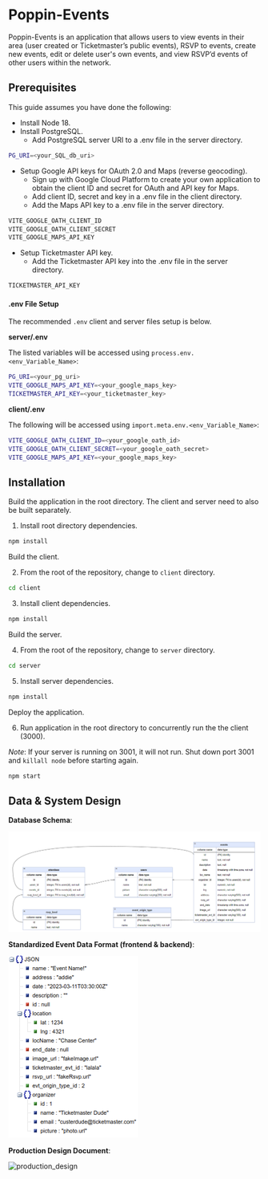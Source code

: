 # Poppin-Events
Poppin-Events is an application that allows users to view events in their area (user created or Ticketmaster’s public events), RSVP to events, create new events, edit or delete user's own events, and view RSVP’d events of other users within the network.

## Prerequisites
This guide assumes you have done the following:
* Install Node 18.
* Install PostgreSQL.
  * Add PostgreSQL server URI to a .env file in the server directory.
```sh
PG_URI=<your_SQL_db_uri>
```
* Setup Google API keys for OAuth 2.0 and Maps (reverse geocoding).
  * Sign up with Google Cloud Platform to create your own application to obtain the client ID and secret for OAuth and API key for Maps.
  * Add client ID, secret and key in a .env file in the client directory.
   * Add the Maps API key to a .env file in the server directory.
```sh 
VITE_GOOGLE_OATH_CLIENT_ID
VITE_GOOGLE_OATH_CLIENT_SECRET
VITE_GOOGLE_MAPS_API_KEY
```
  

* Setup Ticketmaster API key.
  * Add the Ticketmaster API key into the .env file in the server directory.
```sh
TICKETMASTER_API_KEY
```

#### .env File Setup

The recommended `.env` client and server files setup is below. 

**server/.env**

The listed variables will be accessed using `process.env.<env_Variable_Name>`:
```sh
PG_URI=<your_pg_uri>
VITE_GOOGLE_MAPS_API_KEY=<your_google_maps_key>
TICKETMASTER_API_KEY=<your_ticketmaster_key>
```

**client/.env**

The following will be accessed using `import.meta.env.<env_Variable_Name>`:
```sh
VITE_GOOGLE_OATH_CLIENT_ID=<your_google_oath_id>
VITE_GOOGLE_OATH_CLIENT_SECRET=<your_google_oath_secret>
VITE_GOOGLE_MAPS_API_KEY=<your_google_maps_key>
```

## Installation
Build the application in the root directory. The client and server need to also be built separately. 

1. Install root directory dependencies.
```sh
npm install
```
Build the client.

2. From the root of the repository, change to `client` directory.
```sh
cd client
```

3. Install client dependencies.
```sh
npm install
```

Build the server.

4. From the root of the repository, change to `server` directory.
```sh
cd server
```

5. Install server dependencies.
```sh
npm install
```

Deploy the application.

6. Run application in the root directory to concurrently run the the client (3000). 

  *Note*: If your server is running on 3001, it will not run. Shut down port 3001 and `killall node` before starting again.
```sh
npm start
```

## Data & System Design

**Database Schema**: 

![pg_schema](/docs/schema.png)

**Standardized Event Data Format (frontend & backend)**:

![event_data_format](/docs/eventDataFormat.png)

**Production Design Document**:

![production_design](/link_to_be_added)
